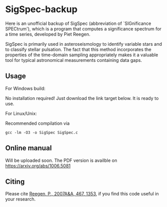 # SigSpec-backup
Here is an unofficial backup of SigSpec (abbreviation of `SIGnificance SPECtrum'), which is a program that computes a significance spectrum for a time series, developed by Piet Reegen.

SigSpec is primarily used in asteroseismology to identify variable stars and to classify stellar pulsation. The fact that this method incorporates the properties of the time-domain sampling appropriately makes it a valuable tool for typical astronomical measurements containing data gaps.

## Usage
For Windows build: 

No installation required! Just download the link target below. It is ready to use.

For Linux/Unix:

Recommended compilation via

    gcc -lm -O3 -o SigSpec SigSpec.c

## Online manual
Will be uploaded soon. The PDF version is availble on https://arxiv.org/abs/1006.5081

## Citing
Please cite [Reegen, P., 2007A&A, 467, 1353](https://www.aanda.org/articles/aa/abs/2007/21/aa6597-06/aa6597-06.html), if you find this code useful in your research.
